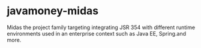 # javamoney-midas
Midas the project family targeting integrating JSR 354 with different runtime environments used in an enterprise context such as Java EE, Spring.and more.
